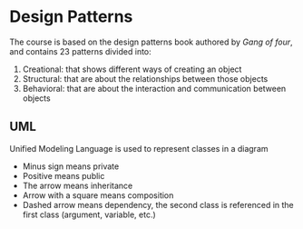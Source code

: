 # Design Patterns

The course is based on the design patterns book authored by _Gang of four_, and contains 23 patterns divided into:

1. Creational: that shows different ways of creating an object
2. Structural: that are about the relationships between those objects
3. Behavioral: that are about the interaction and communication between objects

## UML

Unified Modeling Language is used to represent classes in a diagram

- Minus sign means private
- Positive means public
- The arrow means inheritance
- Arrow with a square means composition
- Dashed arrow means dependency, the second class is referenced in the first class (argument, variable, etc.)
